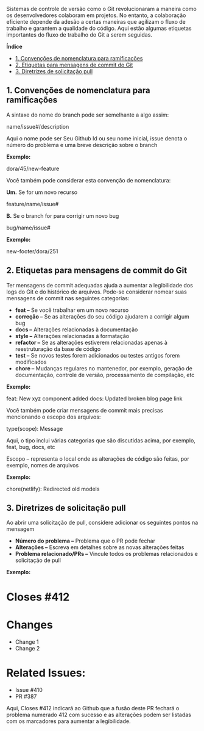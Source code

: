 Sistemas de controle de versão como o Git revolucionaram a maneira como os desenvolvedores colaboram em projetos. No entanto, a colaboração eficiente depende da adesão a certas maneiras que agilizam o fluxo de trabalho e garantem a qualidade do código. Aqui estão algumas etiquetas importantes do fluxo de trabalho do Git a serem seguidas.

**Índice**

- [1. Convenções de nomenclatura para ramificações](https://www.geeksforgeeks.org/git-workflow-etiquettes/#1-naming-conventions-for-branches)
- [2. Etiquetas para mensagens de commit do Git](https://www.geeksforgeeks.org/git-workflow-etiquettes/#2-etiquettes-for-git-commit-messages)
- [3. Diretrizes de solicitação pull](https://www.geeksforgeeks.org/git-workflow-etiquettes/#3-pull-request-guidelines)

## 1. Convenções de nomenclatura para ramificações

A sintaxe do nome do branch pode ser semelhante a algo assim:

name/issue#/description

Aqui o nome pode ser Seu Github Id ou seu nome inicial, issue denota o número do problema e uma breve descrição sobre o branch

**Exemplo:**

dora/45/new-feature

Você também pode considerar esta convenção de nomenclatura:

**Um.** Se for um novo recurso

feature/name/issue#    

**B.** Se o branch for para corrigir um novo bug

bug/name/issue#                

**Exemplo:**

new-footer/dora/251

## **2. Etiquetas para mensagens de commit do Git**

Ter mensagens de commit adequadas ajuda a aumentar a legibilidade dos logs do Git e do histórico de arquivos. Pode-se considerar nomear suas mensagens de commit nas seguintes categorias:

- **feat –** Se você trabalhar em um novo recurso
- **correção –** Se as alterações do seu código ajudarem a corrigir algum bug
- **docs –** Alterações relacionadas à documentação
- **style –** Alterações relacionadas à formatação
- **refactor –** Se as alterações estiverem relacionadas apenas à reestruturação da base de código
- **test –** Se novos testes forem adicionados ou testes antigos forem modificados
- **chore –** Mudanças regulares no mantenedor, por exemplo, geração de documentação, controle de versão, processamento de compilação, etc

**Exemplo:**

feat: New xyz component added
docs: Updated broken blog page link

Você também pode criar mensagens de commit mais precisas mencionando o escopo dos arquivos:

type(scope): Message

Aqui, o tipo inclui várias categorias que são discutidas acima, por exemplo, feat, bug, docs, etc

Escopo – representa o local onde as alterações de código são feitas, por exemplo, nomes de arquivos

**Exemplo:**

chore(netlify): Redirected old models

## 3. Diretrizes de solicitação pull

Ao abrir uma solicitação de pull, considere adicionar os seguintes pontos na mensagem

- **Número do problema –** Problema que o PR pode fechar
- **Alterações –** Escreva em detalhes sobre as novas alterações feitas
- **Problema relacionado/PRs –** Vincule todos os problemas relacionados e solicitação de pull

**Exemplo:**

# Closes #412 

# Changes

- Change 1
- Change 2

# Related Issues:
- Issue #410
- PR #387

Aqui, Closes #412 indicará ao Github que a fusão deste PR fechará o problema numerado 412 com sucesso e as alterações podem ser listadas com os marcadores para aumentar a legibilidade.


